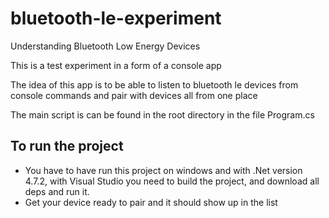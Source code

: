 # bluetooth-le-experiment
Understanding Bluetooth Low Energy Devices


This is a test experiment in a form of a console app

The idea of this app is to be able to listen to bluetooth le devices from console commands and pair with devices all from one place

The main script is can be found in the root directory in the file Program.cs



## To run the project

- You have to have run this project on windows and with .Net version 4.7.2, with Visual Studio you need to build the project, and download all deps and run it.
- Get your device ready to pair and it should show up in the list
